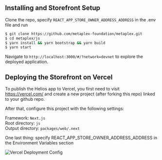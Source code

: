 ## Installing and Storefront Setup

Clone the repo, specify `REACT_APP_STORE_OWNER_ADDRESS_ADDRESS` in the .env file and run

```bash
$ git clone https://github.com/metaplex-foundation/metaplex.git
$ cd metaplex/js
$ yarn install && yarn bootstrap && yarn build
$ yarn start
```

Navigate to `http://localhost:3000/#/?network=devnet` to explore the deployed application.

## Deploying the Storefront on Vercel

To publish the Helios app to Vercel, you first need to visit https://vercel.com/ and create a new project (after forking this repo) linked to your github repo.

After that, configure this project with the following settings:

Framework: `Next.js`
<br />
Root directory: `js`
<br />
Output directory: `packages/web/.next`
<br />

One last thing: specify REACT_APP_STORE_OWNER_ADDRESS_ADDRESS in the Environment Variables section

![Vercel Deployment Config](https://docs.metaplex.com/assets/images/vercel-configuration-62168cb66c5c5f4493e956af0116a637.png)


